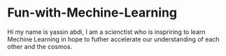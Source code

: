 # Fun-with-Mechine-Learning
Hi my name is yassin abdi, I am a scienctist who is inspriring to learn Mechine Learning in hope to futher accelerate our understanding of each other and the cosmos.
